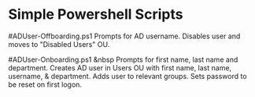 # Simple Powershell Scripts

#ADUser-Offboarding.ps1
Prompts for AD username. 
Disables user and moves to "Disabled Users" OU.


#ADUser-Onboarding.ps1
&nbsp
Prompts for first name, last name and department. 
Creates AD user in Users OU with first name, last name, username, & department. Adds user to relevant groups. Sets password to be reset on first logon.
